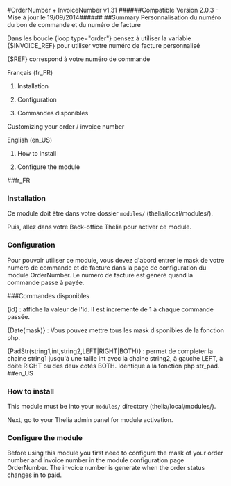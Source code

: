 #OrderNumber + InvoiceNumber v1.31
######Compatible Version 2.0.3 - Mise à jour le 19/09/2014######
##Summary
Personnalisation du numéro du bon de commande et du numéro de facture

Dans les boucle {loop type="order"} pensez à utiliser la variable {$INVOICE_REF}
pour utiliser votre numéro de facture personnalisé

{$REF} correspond à votre numéro de commande

Français (fr_FR)

1. Installation

2. Configuration

3. Commandes disponibles

Customizing your order / invoice number 

English (en_US)

1. How to install

2. Configure the module

##fr_FR

### Installation
Ce module doit être dans votre dossier ```modules/``` (thelia/local/modules/).

Puis, allez dans votre Back-office Thelia pour activer ce module.

### Configuration
Pour pouvoir utiliser ce module, vous devez d'abord entrer le mask de votre numéro de commande et de facture dans
la page de configuration du module OrderNumber.
Le numero de facture est generé quand la commande passe à payée.

###Commandes disponibles

{id} : affiche la valeur de l'id. Il est incrementé de 1 à chaque commande passée.

{Date(mask)} : Vous pouvez mettre tous les mask disponibles de la fonction php.

{PadStr(string1,int,string2,LEFT|RIGHT|BOTH)} : permet de completer la chaine string1 jusqu'à une taille int avec la chaine string2, à gauche LEFT, à doite RIGHT ou des deux cotés BOTH. Identique à la fonction php str_pad.
##en_US

### How to install
This module must be into your ```modules/``` directory (thelia/local/modules/).

Next, go to your Thelia admin panel for module activation.

### Configure the module

Before using this module you first need to configure the mask of your order number and invoice number in the module configuration page OrderNumber.
The invoice number is generate when the order status changes in to paid.


